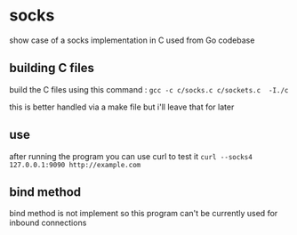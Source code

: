 # socks

show case of a socks implementation in C used from Go codebase  

## building C files

build the C files using this command : `gcc -c c/socks.c c/sockets.c  -I./c`

this is better handled via a make file but i'll leave that for later

## use

after running the program you can use curl to test it `curl --socks4 127.0.0.1:9090 http://example.com`

## bind method

bind method is not implement so this program can't be currently used for inbound connections
